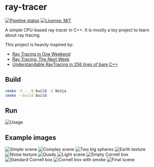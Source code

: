 # ray-tracer

[![Pipeline status](https://github.com/nicohinze/ray-tracer/actions/workflows/ci.yml/badge.svg)](https://github.com/nicohinze/ray-tracer/actions/workflows/ci.yml)
[![License: MIT](https://img.shields.io/badge/License-MIT-blue.svg)](https://raw.githubusercontent.com/nicohinze/ray-tracer/refs/heads/master/LICENSE)

A simple CPU-based ray tracer in C++. It is mostly a toy project to learn about ray tracing.

This project is heavily inspired by:

- [Ray Tracing in One Weekend](https://raytracing.github.io/books/RayTracingInOneWeekend.html)
- [Ray Tracing: The Next Week](https://raytracing.github.io/books/RayTracingTheNextWeek.html)
- [Understandable RayTracing in 256 lines of bare C++](https://github.com/ssloy/tinyraytracer)

## Build

```bash
cmake -S . -B build -G Ninja
cmake --build build
```

## Run

![Usage](docs/usage.gif)

## Example images

![Simple scene](examples/simple.jpg)
![Complex scene](examples/complex.jpg)
![Two big spheres](examples/two_spheres.jpg)
![Earth texture](examples/earth.jpg)
![Noise texture](examples/noise.jpg)
![Quads](examples/quads.jpg)
![Light scene](examples/light.jpg)
![Empty Cornell box](examples/cornell_box_empty.jpg)
![Standard Cornell box](examples/cornell_box_standard.jpg)
![Cornell box with smoke](examples/cornell_box_with_smoke.jpg)
![Final scene](examples/final.jpg)
